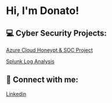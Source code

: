 <h1>Hi, I'm Donato!

<h2> 💻 Cyber Security Projects:</h2>
<a href="https://github.com/DonDon693/Microsoft-Azure-SOC-and-HoneyNet"> Azure Cloud Honeypt & SOC Project</a>
  
  <a href="https://docs.google.com/presentation/d/1vZUqXOVA5twxAbmjq6wKguAbiWddZAxbsu4MOyWbjzo/edit?usp=sharing"> Splunk Log Analysis</a>


<h2> 🤳 Connect with me:</h2>

  <a href="https://www.linkedin.com/in/donatoleal369/"> Linkedin</a>
